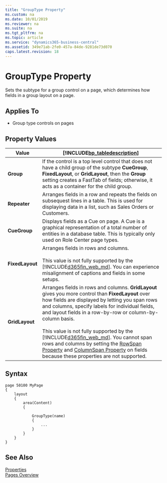 ```yaml
---
title: "GroupType Property"
ms.custom: na
ms.date: 10/01/2019
ms.reviewer: na
ms.suite: na
ms.tgt_pltfrm: na
ms.topic: article
ms.service: "dynamics365-business-central"
ms.assetid: 349e71ab-2fe0-457a-84de-9281de73d070
caps.latest.revision: 18
---
```


 

# GroupType Property
Sets the subtype for a group control on a page, which determines how fields in a group layout on a page.  
  
## Applies To  
  
-   Group type controls on pages  
  
## Property Values  

|Value|[!INCLUDE[bp_tabledescription](../includes/bp_tabledescription_md.md)]|  
|-----------|---------------------------------------| 
|**Group**|If the control is a top level control that does not have a child group of the subtype **CueGroup**, **FixedLayout**, or **GridLayout**, then the **Group** setting creates a FastTab of fields; otherwise, it acts as a container for the child group.|  
|**Repeater**|Arranges fields in a row and repeats the fields on subsequest lines in a table. This is used for displaying data in a list, such as Sales Orders or Customers.|  
|**CueGroup**|Displays fields as a Cue on page. A Cue is a graphical representation of a total number of entities in a database table. This is typically only used on Role Center page types.| 
|**FixedLayout**|Arranges fields in rows and columns.<br /><br /> This value is not fully supported by the [!INCLUDE[d365fin_web_md](../includes/d365fin_web_md.md)]. You can experience misalignment of captions and fields in some setups.|  
|**GridLayout**|Arranges fields in rows and columns. **GridLayout** gives you more control than **FixedLayout** over how fields are displayed by letting you span rows and columns, specify labels for individual fields, and layout fields in a row-by-row or column-by-column basis.<br /><br /> This value is not fully supported by the [!INCLUDE[d365fin_web_md](../includes/d365fin_web_md.md)]. You cannot span rows and columns by setting the [RowSpan Property](devenv-rowspan-property.md) and [ColumnSpan Property](devenv-columnspan-property.md) on fields because these properties are not supported.|

<!--  
|Value|[!INCLUDE[bp_tabledescription](../includes/bp_tabledescription_md.md)]|  
|-----------|---------------------------------------| 
|**Group**|If the control is a top level control that does not have a child group of the subtype **CueGroup**, **FixedLayout**, or **GridLayout**, then the **Group** setting creates a FastTab of fields; otherwise, it acts as a container for the child group.|[How to: Add FastTabs to a Customer Card Page](How-to-Add-FastTabs-to-a-Customer-Card-Page.md)|  
|**Repeater**|Arranges fields in a row and repeats the fields on subsequest lines in a table. This is used for displaying data in a list, such as Sales Orders or Customers.|[Walkthrough: Creating a Customer List in Page Designer](Walkthrough-Creating-a-Customer-List-in-Page-Designer.md)|  
|**CueGroup**|Displays fields as a Cue on page. A Cue is a graphical representation of a total number of entities in a database table. This is typically only used on Role Center page types.|[Walkthrough: Creating a Cue Based on a FlowField](Walkthrough-Creating-a-Cue-Based-on-a-FlowField.md)|  
|**FixedLayout**|Arranges fields in rows and columns.<br /><br /> This value is not fully supported by the [!INCLUDE[d365fin_web_md](../includes/d365fin_web_md.md)]. You can experience misalignment of captions and fields in some setups.|<[Arranging Fields in Rows and Columns Using a FixedLayout Control](Arranging-Fields-in-Rows-and-Columns-Using-a-FixedLayout-Control.md)|  
|**GridLayout**|Arranges fields in rows and columns. **GridLayout** gives you more control than **FixedLayout** over how fields are displayed by letting you span rows and columns, specify labels for individual fields, and layout fields in a row-by-row or column-by-column basis.<br /><br /> This value is not fully supported by the [!INCLUDE[d365fin_web_md](../includes/d365fin_web_md.md)]. You cannot span rows and columns by setting the [RowSpan Property](devenv-rowspan-property.md) and [ColumnSpan Property](devenv-columnspan-property.md) on fields because these properties are not supported.|[How to: Arrange Fields in Rows and Columns Using the GridLayout Control](How-to--Arrange-Fields-in-Rows-and-Columns-Using-the-GridLayout-Control.md)| 
-->

## Syntax
```
page 50100 MyPage
{  
    layout
    {
        area(Content)
        {

            GroupType(name)
            {
                ...
            }
        }
    }
}
```

## See Also
[Properties](devenv-properties.md)  
[Pages Overview](../devenv-pages-overview.md)  